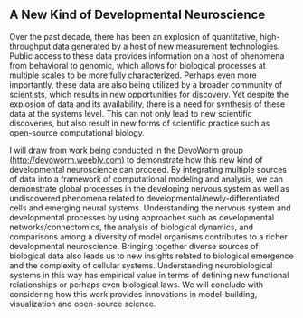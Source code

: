 ## A New Kind of Developmental Neuroscience  

Over the past decade, there has been an explosion of quantitative, high-throughput data generated by a host of new measurement technologies. Public access to these data provides information on a host of phenomena from behavioral to genomic, which allows for biological processes at multiple scales to be more fully characterized. Perhaps even more importantly, these data are also being utilized by a broader community of scientists, which results in new opportunities for discovery. Yet despite the explosion of data and its availability, there is a need for synthesis of these data at the systems level. This can not only lead to new scientific discoveries, but also result in new forms of scientific practice such as open-source computational biology.  

I will draw from work being conducted in the DevoWorm group (http://devoworm.weebly.com) to demonstrate how this new kind of developmental neuroscience can proceed. By integrating multiple sources of data into a framework of computational modeling and analysis, we can demonstrate global processes in the developing nervous system as well as undiscovered phenomena related to developmental/newly-differentiated cells and emerging neural systems. Understanding the nervous system and developmental processes by using approaches such as developmental networks/connectomics, the analysis of biological dynamics, and comparisons among a diversity of model organisms contributes to a richer developmental neuroscience. Bringing together diverse sources of biological data also leads us to new insights related to biological emergence and the complexity of cellular systems. Understanding neurobiological systems in this way has empirical value in terms of defining new functional relationships or perhaps even biological laws. We will conclude with considering how this work provides innovations in model-building, visualization and open-source science.  

